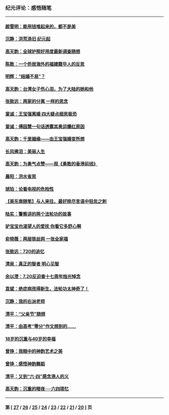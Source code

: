 ### 纪元评论：感悟随笔
---
#### [颜雪明：能用钱堆起来的，都不是美](../../pages/nsc1035/n8281349.md) 
#### [沉静：洪荒涤旧 纪元起](../../pages/nsc1035/n8266645.md) 
#### [高天韵：全球护照好用度最新调查随想](../../pages/nsc1035/n8266285.md) 
#### [陈敢：一个侨居海外的福建籍华人的反思](../../pages/nsc1035/n8259481.md) 
#### [明辉：“结婚不易”？](../../pages/nsc1035/n8244113.md) 
#### [高天韵：台湾女子伤心泪，为了大陆的她和他](../../pages/nsc1035/n8243101.md) 
#### [张致远：两家的分离 一样的思念](../../pages/nsc1035/n8241990.md) 
#### [童诚：王宝强离婚 四大疑点细思极恐](../../pages/nsc1035/n8237519.md) 
#### [童诚：傅园慧一句话透露其奥运爆红原因](../../pages/nsc1035/n8215173.md) 
#### [高天韵：千里姻缘――由王宝强婚变所想](../../pages/nsc1035/n8212350.md) 
#### [长风拂泪：美丽人生](../../pages/nsc1035/n8200812.md) 
#### [高天韵：为勇气点赞――观《勇敢的香港前线》](../../pages/nsc1035/n8190144.md) 
#### [晨阳：洪水省思](../../pages/nsc1035/n8187376.md) 
#### [琥珀：论看电视的危险性](../../pages/nsc1035/n8159450.md) 
#### [【美东南随笔】与人来往，最好除尽言语中轻忽之刺](../../pages/nsc1035/n8148156.md) 
#### [陆实：警察讲的两个法轮功的故事](../../pages/nsc1035/n8135272.md) 
#### [驴宝宝也渴望人的爱抚 你看它多舒心啊](../../pages/nsc1035/n8131372.md) 
#### [俞晓薇：两层铁丝网 一张全家福](../../pages/nsc1035/n8122764.md) 
#### [张致远：720的追忆](../../pages/nsc1035/n8118049.md) 
#### [清泉：真正的智者 明心见智](../../pages/nsc1035/n8113199.md) 
#### [余以澄：7.20反迫害十七周年烛光悼念](../../pages/nsc1035/n8110655.md) 
#### [袁斌：绝症病孩得新生，法轮功太神奇了！](../../pages/nsc1035/n8093984.md) 
#### [沉静：我的右派老师](../../pages/nsc1035/n8059769.md) 
#### [清平：“父亲节”随想](../../pages/nsc1035/n8011641.md) 
#### [清平：由高考“零分”作文想到的……](../../pages/nsc1035/n7991357.md) 
#### [18岁的沉重与40岁的幸福](../../pages/nsc1035/n7987570.md) 
#### [曾铮：我眼中的神韵艺术之美](../../pages/nsc1035/n7982825.md) 
#### [曾铮：感悟神韵舞蹈](../../pages/nsc1035/n7972923.md) 
#### [清平：又到“六‧四”感念港人的义](../../pages/nsc1035/n7966935.md) 
#### [高天韵：沉重的暗夜──六四琐忆](../../pages/nsc1035/n7959835.md) 

---
#### 第 [ [27](./27.md) / [26](./26.md) / [25](./25.md) / [24](./24.md) / [23](./23.md) / [22](./22.md) / [21](./21.md) / [20](./20.md) ] 页
